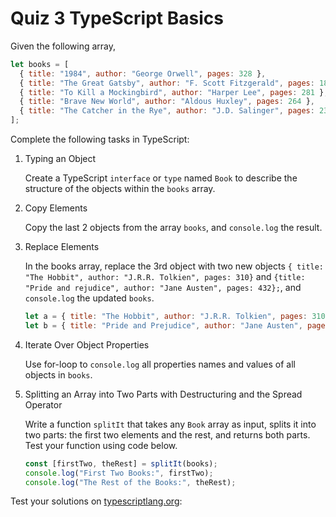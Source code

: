 # Quiz 3 TypeScript Basics

Given the following array,

```javascript
let books = [
  { title: "1984", author: "George Orwell", pages: 328 },
  { title: "The Great Gatsby", author: "F. Scott Fitzgerald", pages: 180 },
  { title: "To Kill a Mockingbird", author: "Harper Lee", pages: 281 },
  { title: "Brave New World", author: "Aldous Huxley", pages: 264 },
  { title: "The Catcher in the Rye", author: "J.D. Salinger", pages: 234 },
];
```

Complete the following tasks in TypeScript:

1. Typing an Object

   Create a TypeScript `interface` or `type` named `Book` to describe the structure of the objects within the `books` array.

2. Copy Elements

   Copy the last 2 objects from the array `books`, and `console.log` the result.

3. Replace Elements

   In the books array, replace the 3rd object with two new objects `{ title: "The Hobbit", author: "J.R.R. Tolkien", pages: 310}` and `{title: "Pride and rejudice", author: "Jane Austen", pages: 432};`, and `console.log` the updated `books`.

   ```javascript
   let a = { title: "The Hobbit", author: "J.R.R. Tolkien", pages: 310 };
   let b = { title: "Pride and Prejudice", author: "Jane Austen", pages: 432 };
   ```

4. Iterate Over Object Properties

   Use for-loop to `console.log` all properties names and values of all objects in `books`.

5. Splitting an Array into Two Parts with Destructuring and the Spread Operator

   Write a function `splitIt` that takes any `Book` array as input, splits it into two parts: the first two elements and the rest, and returns both parts. Test your function using code below.

   ```javascript
   const [firstTwo, theRest] = splitIt(books);
   console.log("First Two Books:", firstTwo);
   console.log("The Rest of the Books:", theRest);
   ```

Test your solutions on [typescriptlang.org](https://www.typescriptlang.org/play?#code/DYUwLgBARg9jDWBnCBeCBtAsAKAhA3hGAJZigBcEARAIwCcAHACxUA0EAhgK5gAWMAJ0pUA4iEEBzEBADyAgO4hgwNhAAOHKYkoBmAEwMIAX1Y48hEmRDCAKr2kiBIDpBEvEUAJ6rufQcIAxADoIAGUAYxgwSADSAC8pAQ5gABNVDS1KGgYABmNTXAIiUgpqGxgIAGliZU4IAFkYcPhiADsJKGIBNPZffiFqAAkOATUQAQgAGRAQdM0QbQgDGnyzIstSqgAhJIA3aQA5EHkIAHVBVJ8efuEAQVSYLmRBrgAPUG92DIXKPQA2JirQoWErWMr2CAAYRc4XsEzaRAhACVPLNetd-NQAFJBAAiIVCyTaiTmmSWOkBJhwAF0ANxAA):
